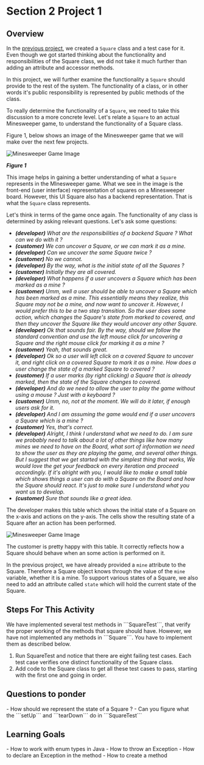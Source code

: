 <h1>Section 2 Project 1</h1>

<h2>Overview</h2>

In the [previous project](https://github.com/diycomputerscience/ExerciseMinesweeperSection1Project1), we created a ```Square``` class and a test case for it. Even though we got started thinking about the functionality and responsibilities of the Square class, we did not take it much further than adding an attribute and accessor methods. 

In this project, we will further examine the functionality a ```Square``` should provide to the rest of the system. The functionality of a class, or in other words it's public responsibility is represented by public methods of the class.

To really determine the functionality of a ```Square```, we need to take this discussion to a more concrete level. Let's relate a ```Square``` to an actual Minesweeper game, to understand the functionality of a Square class.

Figure 1, below shows an image of the Minesweeper game that we will make over the next few projects.

![Minesweeper Game Image](https://raw.github.com/diycomputerscience/MinesweeperImages/master/images/BasicDesktopGame.jpg)

_**Figure 1**_

This image helps in gaining a better understanding of what a ```Square``` represents in the MInesweeper game. What we see in the image is the front-end (user interface) representation of squares on a Minesweeper board. However, this UI Square also has a backend representation. That is what the ```Square``` class represents. 

Let's think in terms of the game once again. The functionality of any class is determined by asking relevant questions. Let's ask some questions:

  - _**(developer)** What are the responsibilities of a backend Square ? What can we do with it ?_
  - _**(customer)** We can uncover a Square, or we can mark it as a mine._
  - _**(developer)** Can we uncover the same Square twice ?_
  - _**(customer)** No we cannot._
  - _**(developer)** By the way, what is the initial state of all the Squares ?_
  - _**(customer)** Initially they are all covered._
  - _**(developer)** What happens if a user uncovers a Square which has been marked as a mine ?_
  - _**(customer)** Umm, well a user should be able to uncover a Square which has been marked as a mine. This essentially means they realize, this Square may not be a mine, and now want to uncover it. However, I would prefer this to be a two step transition. So the user does some action, which changes the Square's state from marked to covered, and then they uncover the Square like they would uncover any other Square._
  - _**(developer)** Ok that sounds fair. By the way, should we follow the standard convention and use the left mouse click for uncovering a Square and the right mouse click for marking it as a mine ?_
  - _**(customer)** Yeah,  that sounds great._
  - _**(developer)** Ok so a user will left click on a covered Square to uncover it, and right click on a covered Square to mark it as a mine. How does a user change the state of a marked Square to covered ?_
  - _**(customer)** If a user marks (by right clicking) a Square that is already marked, then the state of the Square changes to covered._
  - _**(developer)** And do we need to allow the user to play the game without using a mouse ? Just with a keyboard ?_
  - _**(customer)** Umm, no, not at the moment. We will do it later, if enough users ask for it._
  - _**(developer)** And I am assuming the game would end if a user uncovers a Square which is a mine ?_
  - _**(customer)** Yes, that's correct._
  - _**(developer)** Alright, I think I understand what we need to do. I am sure we probably need to talk about a lot of other things like how many mines we need to have on the Board, what sort of information we need to show the user as they are playing the game, and several other things. But I suggest that we get started with the simplest thing that works, We would love the get your feedback on every iteration and proceed accordingly. If it's alright with you, I would like to make a small table which shows things a user can do with a Square on the Board and how the Square should react. It's just to make sure I understand what you want us to develop._
  - _**(customer)** Sure that sounds like a great idea._

The developer makes this table which shows the initial state of a Square on the x-axis and actions on the y-axis. The cells show the resulting state of a Square after an action has been performed.

![Minesweeper Game Image](https://raw.github.com/diycomputerscience/MinesweeperImages/master/images/SquareStateChanges.jpg)


The customer is pretty happy with this table. It correctly reflects how a Square should behave when an some action is performed on it.

In the previous project, we have already provided a ```mine``` attribute to the Square. Therefore a Square object knows through the value of the ```mine``` variable, whether it is a mine. To support various states of a Square, we also need to add an attribute called ```state``` which will hold the current state of the Square.


<h2>Steps For This Activity</h2>
We have implemented several test methods in ```SquareTest```, that verify the proper working of the methods that square should have. However, we have not implemented any methods in ```Square```. You have to implement them as described below.

 1. Run SquareTest and notice that there are eight failing test cases. Each test case verifies one distinct functionality of the Square class.
 1. Add code to the Square class to get all these test cases to pass, starting with the first one and going in order.

<h2>Questions to ponder</h2>
 - How should we represent the state of a Square ?
 - Can you figure what the ```setUp``` and ```tearDown``` do in ```SquareTest```

<h2>Learning Goals</h2>
 - How to work with enum types in Java 
 - How to throw an Exception
 - How to declare an Exception in the method
 - How to create a method


